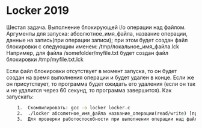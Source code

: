 #  Locker 2019
Шестая задача. Выполнение блокирующей i/o операции над файлом.
Аргументы для запуска: абсолютное_имя_файла, название операции, данные на запись(при операции записи); при этом будет создан файл блокировки с следующим именем: 
/tmp/локальное_имя_файла.lck
Например, для файла /somefolder/myfile.txt будет создан файл блокировки /tmp/myfile.txt.lck

Если файл блокировки отсутствует в момент запуска, то он будет создан на время выполнения операции и будет удален в конце. Если же он присутствует, то программа будет ожидать его удаления (если он так и не удалится через 60 секунд, то программа завершится).
Как запускать:
~~~bash
    1.	Скомпилировать: gcc -o locker locker.c
    2.  ./locker абсолютное_имя_файла название_операции(read/write) [при операции write указать данные, которые надо записать в файл]
    3.	Для проверки работоспособности при выполнении операции над файлом процесс засыпает на 2 секунды. Если в это время запустить другой экземпляр программы, то она будет ждать, пока файл блокировки удалится (проверяя его наличие через каждую секунду).
~~~